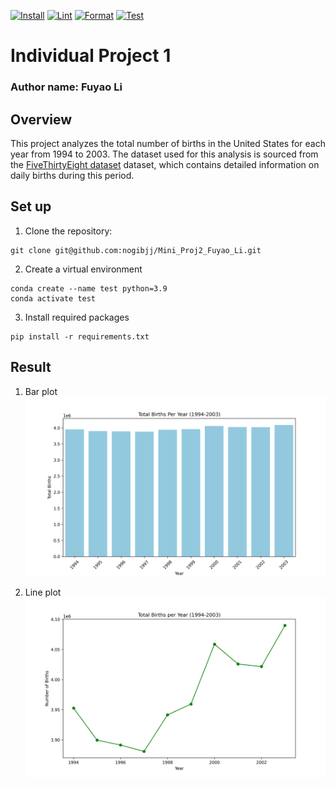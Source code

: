 [![Install](https://github.com/nogibjj/Individual_Proj_Fuyao/actions/workflows/format.yml/badge.svg)](https://github.com/nogibjj/Individual_Proj_Fuyao/actions/workflows/format.yml)
[![Lint](https://github.com/nogibjj/Individual_Proj_Fuyao/actions/workflows/lint.yml/badge.svg)](https://github.com/nogibjj/Individual_Proj_Fuyao/actions/workflows/lint.yml)
[![Format](https://github.com/nogibjj/Individual_Proj_Fuyao/actions/workflows/format.yml/badge.svg)](https://github.com/nogibjj/Individual_Proj_Fuyao/actions/workflows/format.yml)
[![Test](https://github.com/nogibjj/Individual_Proj_Fuyao/actions/workflows/test.yml/badge.svg)](https://github.com/nogibjj/Individual_Proj_Fuyao/actions/workflows/test.yml)

# Individual Project 1

### Author name: Fuyao Li

## Overview
This project analyzes the total number of births in the United States for each year from 1994 to 2003. The dataset used for this analysis is sourced from the [FiveThirtyEight dataset](https://raw.githubusercontent.com/fivethirtyeight/data/master/births/US_births_1994-2003_CDC_NCHS.csv)
 dataset, which contains detailed information on daily births during this period.


## Set up
1. Clone the repository:
``` shell
git clone git@github.com:nogibjj/Mini_Proj2_Fuyao_Li.git
```
2. Create a virtual environment
``` shell
conda create --name test python=3.9
conda activate test
```
3. Install required packages
``` shell
pip install -r requirements.txt
```

## Result
1. Bar plot
![bar](birth_bar.png)

2. Line plot
![line](birth_lineplot.png)
